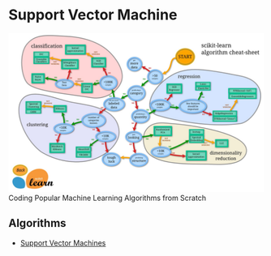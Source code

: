 # Support Vector Machine
![SciKit-Learn ML Roadmap](/ml_map.jpg)
Coding Popular Machine Learning Algorithms from Scratch

## Algorithms
* [Support Vector Machines](https://github.com/Jadams29/ML_From_Scratch/tree/master/Support_Vector_Machine)

